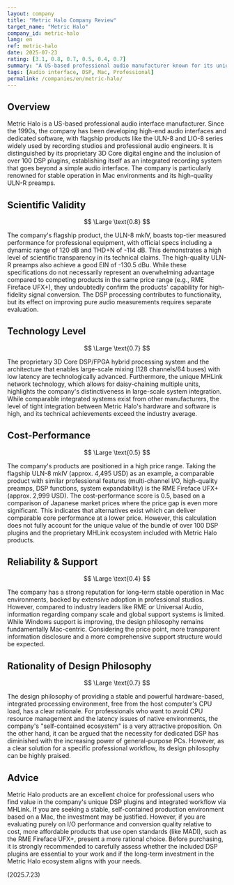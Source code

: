 ```yaml
---
layout: company
title: "Metric Halo Company Review"
target_name: "Metric Halo"
company_id: metric-halo
lang: en
ref: metric-halo
date: 2025-07-23
rating: [3.1, 0.8, 0.7, 0.5, 0.4, 0.7]
summary: "A US-based professional audio manufacturer known for its unique DSP-integrated systems. While offering excellent measured performance, the value proposition hinges on investment in its pricey proprietary ecosystem."
tags: [Audio interface, DSP, Mac, Professional]
permalink: /companies/en/metric-halo/
---
```

## Overview

Metric Halo is a US-based professional audio interface manufacturer. Since the 1990s, the company has been developing high-end audio interfaces and dedicated software, with flagship products like the ULN-8 and LIO-8 series widely used by recording studios and professional audio engineers. It is distinguished by its proprietary 3D Core digital engine and the inclusion of over 100 DSP plugins, establishing itself as an integrated recording system that goes beyond a simple audio interface. The company is particularly renowned for stable operation in Mac environments and its high-quality ULN-R preamps.

## Scientific Validity

$$ \Large \text{0.8} $$

The company's flagship product, the ULN-8 mkIV, boasts top-tier measured performance for professional equipment, with official specs including a dynamic range of 120 dB and THD+N of -114 dB. This demonstrates a high level of scientific transparency in its technical claims. The high-quality ULN-R preamps also achieve a good EIN of -130.5 dBu. While these specifications do not necessarily represent an overwhelming advantage compared to competing products in the same price range (e.g., RME Fireface UFX+), they undoubtedly confirm the products' capability for high-fidelity signal conversion. The DSP processing contributes to functionality, but its effect on improving pure audio measurements requires separate evaluation.

## Technology Level

$$ \Large \text{0.7} $$

The proprietary 3D Core DSP/FPGA hybrid processing system and the architecture that enables large-scale mixing (128 channels/64 buses) with low latency are technologically advanced. Furthermore, the unique MHLink network technology, which allows for daisy-chaining multiple units, highlights the company's distinctiveness in large-scale system integration. While comparable integrated systems exist from other manufacturers, the level of tight integration between Metric Halo's hardware and software is high, and its technical achievements exceed the industry average.

## Cost-Performance

$$ \Large \text{0.5} $$

The company's products are positioned in a high price range. Taking the flagship ULN-8 mkIV (approx. 4,495 USD) as an example, a comparable product with similar professional features (multi-channel I/O, high-quality preamps, DSP functions, system expandability) is the RME Fireface UFX+ (approx. 2,999 USD). The cost-performance score is 0.5, based on a comparison of Japanese market prices where the price gap is even more significant. This indicates that alternatives exist which can deliver comparable core performance at a lower price. However, this calculation does not fully account for the unique value of the bundle of over 100 DSP plugins and the proprietary MHLink ecosystem included with Metric Halo products.

## Reliability & Support

$$ \Large \text{0.4} $$

The company has a strong reputation for long-term stable operation in Mac environments, backed by extensive adoption in professional studios. However, compared to industry leaders like RME or Universal Audio, information regarding company scale and global support systems is limited. While Windows support is improving, the design philosophy remains fundamentally Mac-centric. Considering the price point, more transparent information disclosure and a more comprehensive support structure would be expected.

## Rationality of Design Philosophy

$$ \Large \text{0.7} $$

The design philosophy of providing a stable and powerful hardware-based, integrated processing environment, free from the host computer's CPU load, has a clear rationale. For professionals who want to avoid CPU resource management and the latency issues of native environments, the company's "self-contained ecosystem" is a very attractive proposition. On the other hand, it can be argued that the necessity for dedicated DSP has diminished with the increasing power of general-purpose PCs. However, as a clear solution for a specific professional workflow, its design philosophy can be highly praised.

## Advice

Metric Halo products are an excellent choice for professional users who find value in the company's unique DSP plugins and integrated workflow via MHLink. If you are seeking a stable, self-contained production environment based on a Mac, the investment may be justified. However, if you are evaluating purely on I/O performance and conversion quality relative to cost, more affordable products that use open standards (like MADI), such as the RME Fireface UFX+, present a more rational choice. Before purchasing, it is strongly recommended to carefully assess whether the included DSP plugins are essential to your work and if the long-term investment in the Metric Halo ecosystem aligns with your needs.

(2025.7.23)
